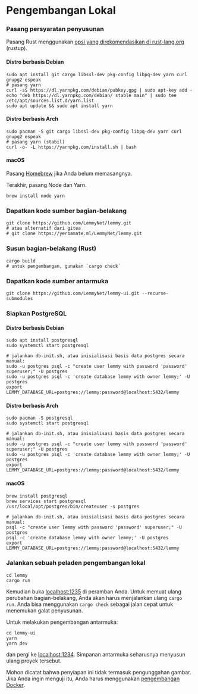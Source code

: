 # Pengembangan Lokal

### Pasang persyaratan penyusunan
Pasang Rust menggunakan [opsi yang direkomendasikan di rust-lang.org](https://www.rust-lang.org/tools/install) (rustup).

#### Distro berbasis Debian
```
sudo apt install git cargo libssl-dev pkg-config libpq-dev yarn curl gnupg2 espeak
# pasang yarn
curl -sS https://dl.yarnpkg.com/debian/pubkey.gpg | sudo apt-key add -
echo "deb https://dl.yarnpkg.com/debian/ stable main" | sudo tee /etc/apt/sources.list.d/yarn.list
sudo apt update && sudo apt install yarn
```

#### Distro berbasis Arch
```
sudo pacman -S git cargo libssl-dev pkg-config libpq-dev yarn curl gnupg2 espeak
# pasang yarn (stabil)
curl -o- -L https://yarnpkg.com/install.sh | bash
```

#### macOS
Pasang [Homebrew](https://brew.sh/) jika Anda belum memasangnya.

Terakhir, pasang Node dan Yarn.

```
brew install node yarn
```

### Dapatkan kode sumber bagian-belakang
```
git clone https://github.com/LemmyNet/lemmy.git
# atau alternatif dari gitea
# git clone https://yerbamate.ml/LemmyNet/lemmy.git
```

### Susun bagian-belakang (Rust)
```
cargo build
# untuk pengembangan, gunakan `cargo check`
```

### Dapatkan kode sumber antarmuka
```
git clone https://github.com/LemmyNet/lemmy-ui.git --recurse-submodules
```

### Siapkan PostgreSQL
#### Distro berbasis Debian
```
sudo apt install postgresql
sudo systemctl start postgresql

# jalankan db-init.sh, atau inisialisasi basis data postgres secara manual:
sudo -u postgres psql -c "create user lemmy with password 'password' superuser;" -U postgres
sudo -u postgres psql -c 'create database lemmy with owner lemmy;' -U postgres
export LEMMY_DATABASE_URL=postgres://lemmy:password@localhost:5432/lemmy
```

#### Distro berbasis Arch
```
sudo pacman -S postgresql
sudo systemctl start postgresql

# jalankan db-init.sh, atau inisialisasi basis data postgres secara manual:
sudo -u postgres psql -c "create user lemmy with password 'password' superuser;" -U postgres
sudo -u postgres psql -c 'create database lemmy with owner lemmy;' -U postgres
export LEMMY_DATABASE_URL=postgres://lemmy:password@localhost:5432/lemmy
```

#### macOS
```
brew install postgresql
brew services start postgresql
/usr/local/opt/postgres/bin/createuser -s postgres

# jalankan db-init.sh, atau inisialisasi basis data postgres secara manual:
psql -c "create user lemmy with password 'password' superuser;" -U postgres
psql -c 'create database lemmy with owner lemmy;' -U postgres
export LEMMY_DATABASE_URL=postgres://lemmy:password@localhost:5432/lemmy
```

### Jalankan sebuah peladen pengembangan lokal
```
cd lemmy
cargo run
```

Kemudian buka [localhost:1235](http://localhost:1235) di peramban Anda. Untuk memuat ulang perubahan bagian-belakang, Anda akan harus menjalankan ulang `cargo run`. Anda bisa menggunakan `cargo check` sebagai jalan cepat untuk menemukan galat penyusunan.

Untuk melakukan pengembangan antarmuka:

```
cd lemmy-ui
yarn
yarn dev
```

dan pergi ke [localhost:1234](http://localhost:1234). Simpanan antarmuka seharusnya menyusun ulang proyek tersebut.

Mohon dicatat bahwa penyiapan ini tidak termasuk pengunggahan gambar. Jika Anda ingin menguji itu, Anda harus menggunakan [pengembangan Docker](docker_development.md).
